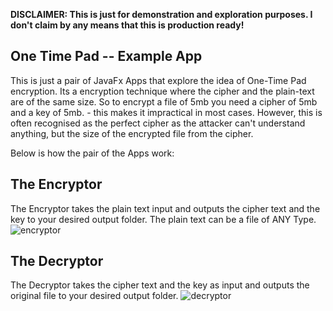 **DISCLAIMER: This is just for demonstration and exploration purposes. I don't claim by any means that this is production ready!**

One Time Pad -- Example App
--------------------------------
This is just a pair of JavaFx Apps that explore the idea of One-Time Pad encryption. Its a encryption technique where the cipher and the plain-text are of the same size. So to encrypt a file of 5mb you need a cipher of 5mb and a key of 5mb. - this makes it impractical in most cases. However, this is often recognised as the perfect cipher as the attacker can't understand anything, but the size of the encrypted file from the cipher.

Below is how the pair of the Apps work:

The Encryptor
-----------------
The Encryptor takes the plain text input and outputs the cipher text and the key to your desired output folder. The plain text can be a file of ANY Type.
![encryptor](https://github.com/user-attachments/assets/b83a42fb-bafa-40f1-a095-e316429bb18d)



The Decryptor
----------------------
The Decryptor takes the cipher text and the key as input and outputs the original file to your desired output folder.
![decryptor](https://github.com/user-attachments/assets/2e7e57ee-6a4c-4962-944d-59be4aa4d53d)
